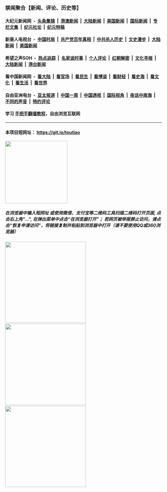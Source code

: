 ### 禁闻聚合【新闻、评论、历史等】

#### 大纪元新闻网 &nbsp;-&nbsp; [头条集锦](indexes/E头条集锦.md?t=03082302) &nbsp;|&nbsp; [港澳新闻](indexes/E港澳新闻.md?t=03082302)  &nbsp;|&nbsp; [大陆新闻](indexes/E大陆新闻.md?t=03082302) &nbsp;|&nbsp; [美国新闻](indexes/E美国新闻.md?t=03082302) &nbsp;|&nbsp; [国际新闻](indexes/E国际新闻.md?t=03082302) &nbsp;|&nbsp; [专栏文集](indexes/E专栏文集.md?t=03082302) &nbsp;|&nbsp; [纪元社论](indexes/E纪元社论.md?t=03082302) &nbsp;|&nbsp; [纪元特稿](indexes/E纪元特稿.md?t=03082302) 

#### 新唐人电视台 &nbsp;-&nbsp; [中国时局](indexes/N中国时局.md?t=03082302) &nbsp;|&nbsp; [共产党百年真相](indexes/N共产党百年真相.md?t=03082302) &nbsp;|&nbsp; [中共杀人历史](indexes/N中共杀人历史.md?t=03082302) &nbsp;|&nbsp; [文史漫步](indexes/N文史漫步.md?t=03082302) &nbsp;|&nbsp; [大陆新闻](indexes/N大陆新闻.md?t=03082302) &nbsp;|&nbsp; [美国新闻](indexes/N美国新闻.md?t=03082302)

#### 希望之声SOH &nbsp;-&nbsp; [热点追踪](indexes/H热点追踪.md?t=03082302) &nbsp;|&nbsp; [名家谈时事](indexes/H名家谈时事.md?t=03082302) &nbsp;|&nbsp; [个人评论](indexes/H个人评论.md?t=03082302)  &nbsp;|&nbsp; [红朝解密](indexes/H红朝解密.md?t=03082302) &nbsp;|&nbsp; [文化寻根](indexes/H文化寻根.md?t=03082302) &nbsp;|&nbsp; [大陆新闻](indexes/H大陆新闻.md?t=03082302) &nbsp;|&nbsp; [港台新闻](indexes/H港台新闻.md?t=03082302)

#### 看中国新闻网 &nbsp;-&nbsp; [看大陆](indexes/S看大陆.md?t=03082302) &nbsp;|&nbsp; [看官场](indexes/S看官场.md?t=03082302) &nbsp;|&nbsp; [看民生](indexes/S看民生.md?t=03082302)  &nbsp;|&nbsp; [看博谈](indexes/S看博谈.md?t=03082302) &nbsp;|&nbsp; [看财经](indexes/S看财经.md?t=03082302) &nbsp;|&nbsp; [看史海](indexes/S看史海.md?t=03082302) &nbsp;|&nbsp; [看文化](indexes/S看文化.md?t=03082302) &nbsp;|&nbsp; [看生活](indexes/S看生活.md?t=03082302) &nbsp;|&nbsp; [看世界](indexes/S看世界.md?t=03082302)

#### 自由亚洲电台 &nbsp;-&nbsp; [亚太报道](indexes/R亚太报道.md?t=03082302) &nbsp;|&nbsp; [中国一周](indexes/R中国一周.md?t=03082302) &nbsp;|&nbsp; [中国透视](indexes/R中国透视.md?t=03082302)  &nbsp;|&nbsp; [国际视角](indexes/R国际视角.md?t=03082302) &nbsp;|&nbsp; [夜话中南海](indexes/R夜话中南海.md?t=03082302) &nbsp;|&nbsp; [不同的声音](indexes/R不同的声音.md?t=03082302) &nbsp;|&nbsp; [特约评论](indexes/R特约评论.md?t=03082302)

#### 学习 [手把手翻墙教程](https://github.com/gfw-breaker/guides/wiki)，自由浏览互联网

----

#### 本项目短网址： https://git.io/toutiao
<img src="https://raw.githubusercontent.com/gfw-breaker/banned-news/master/scripts/img/qr.png" width="200px"/>  

##### 在浏览器中输入短网址 或使用微信、支付宝等二维码工具扫描二维码打开页面, 点击右上角"...", 在弹出菜单中点击“在浏览器打开”； 若网页被举报禁止访问，请点击“恢复申请访问”，将链接复制并粘贴到浏览器中打开（请不要使用QQ或360浏览器）

<img src="https://raw.githubusercontent.com/gfw-breaker/banned-news/master/scripts/img/1.png" width="260px"/> &nbsp; <img src="https://raw.githubusercontent.com/gfw-breaker/banned-news/master/scripts/img/2.png" width="260px"/> &nbsp; <img src="https://raw.githubusercontent.com/gfw-breaker/banned-news/master/scripts/img/3.png" width="260px"/>
